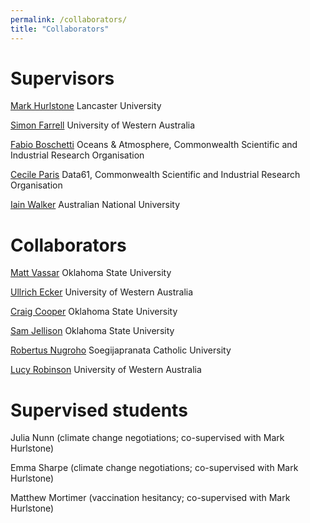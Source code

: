 ```yaml
---
permalink: /collaborators/
title: "Collaborators"
---
```


# Supervisors

[Mark Hurlstone](http://mark-hurlstone.github.io/) Lancaster University

[Simon Farrell](https://psy-farrell.github.io/) University of Western Australia

[Fabio Boschetti](http://www.per.marine.csiro.au/staff/Fabio.Boschetti/) Oceans & Atmosphere, Commonwealth Scientific and Industrial Research Organisation

[Cecile Paris](https://people.csiro.au/P/C/Cecile-Paris) Data61, Commonwealth Scientific and Industrial Research Organisation

[Iain Walker](https://psychology.anu.edu.au/people/academics/professor-iain-walker) Australian National University

# Collaborators

[Matt Vassar](https://scholars.okstate.edu/en/persons/matt-vassar) Oklahoma State University

[Ullrich Ecker](https://www.emc-lab.org/) University of Western Australia

[Craig Cooper](https://scholars.okstate.edu/en/persons/craig-cooper) Oklahoma State University

[Sam Jellison](https://scholars.okstate.edu/en/persons/craig-cooper) Oklahoma State University

[Robertus Nugroho](http://robertusnugroho.com/) Soegijapranata Catholic University

[Lucy Robinson](https://research-repository.uwa.edu.au/en/persons/lucy-robinson) University of Western Australia


# Supervised students

Julia Nunn (climate change negotiations; co-supervised with Mark Hurlstone)

Emma Sharpe (climate change negotiations; co-supervised with Mark Hurlstone)

Matthew Mortimer (vaccination hesitancy; co-supervised with Mark Hurlstone)
